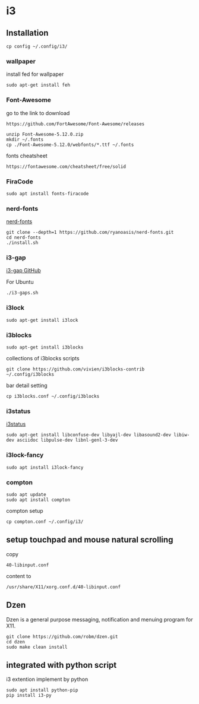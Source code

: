 # i3
## Installation
```
cp config ~/.config/i3/
```

### wallpaper
install fed for wallpaper
```
sudo apt-get install feh
```

### Font-Awesome
go to the link to download
```
https://github.com/FortAwesome/Font-Awesome/releases
```
```
unzip Font-Awesome-5.12.0.zip
mkdir ~/.fonts
cp ./Font-Awesome-5.12.0/webfonts/*.ttf ~/.fonts
```

fonts cheatsheet
```
https://fontawesome.com/cheatsheet/free/solid
```

### FiraCode

```
sudo apt install fonts-firacode
```

### nerd-fonts

[nerd-fonts](https://github.com/ryanoasis/nerd-fonts.git)
```
git clone --depth=1 https://github.com/ryanoasis/nerd-fonts.git
cd nerd-fonts
./install.sh
```

### i3-gap
[i3-gap GitHub](https://github.com/Airblader/i3)

For Ubuntu
```
./i3-gaps.sh
```

### i3lock
```
sudo apt-get install i3lock
```

### i3blocks
```
sudo apt-get install i3blocks
```

collections of i3blocks scripts
```
git clone https://github.com/vivien/i3blocks-contrib ~/.config/i3blocks
```

bar detail setting
```
cp i3blocks.conf ~/.config/i3blocks
```

### i3status
[i3status](https://github.com/i3/i3status)
```
sudo apt-get install libconfuse-dev libyajl-dev libasound2-dev libiw-dev asciidoc libpulse-dev libnl-genl-3-dev
```

### i3lock-fancy
```
sudo apt install i3lock-fancy
```

### compton

```
sudo apt update
sudo apt install compton
```
compton setup
```
cp compton.conf ~/.config/i3/
```

## setup touchpad and mouse natural scrolling

copy
```
40-libinput.conf
```
content to
```
/usr/share/X11/xorg.conf.d/40-libinput.conf
```

## Dzen
Dzen is a general purpose messaging, notification and menuing program for X11. 

```
git clone https://github.com/robm/dzen.git
cd dzen
sudo make clean install
```

## integrated with python script

i3 extention implement by python
```
sudo apt install python-pip
pip install i3-py
```
